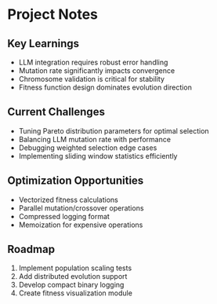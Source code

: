 
# Project Notes

## Key Learnings
- LLM integration requires robust error handling  
- Mutation rate significantly impacts convergence  
- Chromosome validation is critical for stability  
- Fitness function design dominates evolution direction  

## Current Challenges
- Tuning Pareto distribution parameters for optimal selection
- Balancing LLM mutation rate with performance
- Debugging weighted selection edge cases
- Implementing sliding window statistics efficiently

## Optimization Opportunities
- Vectorized fitness calculations
- Parallel mutation/crossover operations
- Compressed logging format
- Memoization for expensive operations

## Roadmap
1. Implement population scaling tests
2. Add distributed evolution support
3. Develop compact binary logging
4. Create fitness visualization module
